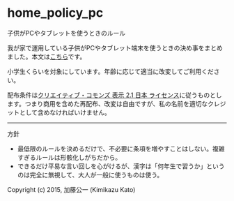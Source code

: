# home_policy_pc
子供がPCやタブレットを使うときのルール

我が家で運用している子供がPCやタブレット端末を使うときの決め事をまとめました。本文は[こちら](contract.md)です。

小学生くらいを対象にしています。年齢に応じて適当に改変してご利用ください。

配布条件は[クリエイティブ・コモンズ 表示 2.1 日本 ライセンス](http://creativecommons.org/licenses/by/2.1/jp/)に従うものとします。つまり商用を含めた再配布、改変は自由ですが、私の名前を適切なクレジットとして含めなければいけません。

-------

方針

* 最低限のルールを決めるだけで、不必要に条項を増やすことはしない。複雑すぎるルールは形骸化しがちだから。
* できるだけ平易な言い回しを心がけるが、漢字は「何年生で習うか」というのは完全に無視して、大人が一般に使うものは使う。


Copyright (c) 2015, 加藤公一 (Kimikazu Kato)